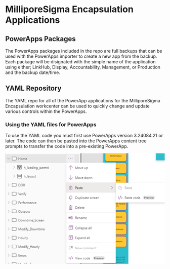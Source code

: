# MilliporeSigma Encapsulation Applications

## PowerApps Packages

The PowerApps packages included in the repo are full backups that can be used with the PowerApps importer to create a new app from the backup. Each package will be disignated with the simple name of the application using either; LinkHub, Display, Accountability, Management, or Production and the backup date/time.

## YAML Repository

The YAML repo for all of the PowerApp applications for the MilliporeSigma Encapsulation workcenter can be used to quickly change and update various controls within the PowerApps.

### Using the YAML files for PowerApps

To use the YAML code you must first use PowerApps version 3.24084.21 or later. The code can then be pasted into the PowerApps content tree prompts to transfer the code into a pre-existing PowerApp.

![alt text](/ref-images/pasting.png "Pasting YAML code")